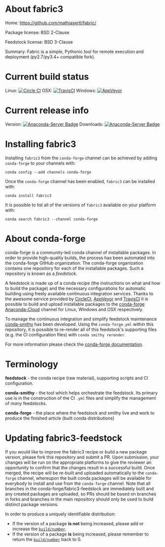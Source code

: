 About fabric3
=============

Home: https://github.com/mathiasertl/fabric/

Package license: BSD 2-Clause

Feedstock license: BSD 3-Clause

Summary: Fabric is a simple, Pythonic tool for remote execution and deployment (py2.7/py3.4+ compatible fork).



Current build status
====================

Linux: [![Circle CI](https://circleci.com/gh/conda-forge/fabric3-feedstock.svg?style=shield)](https://circleci.com/gh/conda-forge/fabric3-feedstock)
OSX: [![TravisCI](https://travis-ci.org/conda-forge/fabric3-feedstock.svg?branch=master)](https://travis-ci.org/conda-forge/fabric3-feedstock)
Windows: [![AppVeyor](https://ci.appveyor.com/api/projects/status/github/conda-forge/fabric3-feedstock?svg=True)](https://ci.appveyor.com/project/conda-forge/fabric3-feedstock/branch/master)

Current release info
====================
Version: [![Anaconda-Server Badge](https://anaconda.org/conda-forge/fabric3/badges/version.svg)](https://anaconda.org/conda-forge/fabric3)
Downloads: [![Anaconda-Server Badge](https://anaconda.org/conda-forge/fabric3/badges/downloads.svg)](https://anaconda.org/conda-forge/fabric3)

Installing fabric3
==================

Installing `fabric3` from the `conda-forge` channel can be achieved by adding `conda-forge` to your channels with:

```
conda config --add channels conda-forge
```

Once the `conda-forge` channel has been enabled, `fabric3` can be installed with:

```
conda install fabric3
```

It is possible to list all of the versions of `fabric3` available on your platform with:

```
conda search fabric3 --channel conda-forge
```


About conda-forge
=================

conda-forge is a community-led conda channel of installable packages.
In order to provide high-quality builds, the process has been automated into the
conda-forge GitHub organization. The conda-forge organization contains one repository
for each of the installable packages. Such a repository is known as a *feedstock*.

A feedstock is made up of a conda recipe (the instructions on what and how to build
the package) and the necessary configurations for automatic building using freely
available continuous integration services. Thanks to the awesome service provided by
[CircleCI](https://circleci.com/), [AppVeyor](http://www.appveyor.com/)
and [TravisCI](https://travis-ci.org/) it is possible to build and upload installable
packages to the [conda-forge](https://anaconda.org/conda-forge)
[Anaconda-Cloud](http://docs.anaconda.org/) channel for Linux, Windows and OSX respectively.

To manage the continuous integration and simplify feedstock maintenance
[conda-smithy](http://github.com/conda-forge/conda-smithy) has been developed.
Using the ``conda-forge.yml`` within this repository, it is possible to re-render all of
this feedstock's supporting files (e.g. the CI configuration files) with ``conda smithy rerender``.

For more information please check the [conda-forge documentation](https://conda-forge.org/docs/).

Terminology
===========

**feedstock** - the conda recipe (raw material), supporting scripts and CI configuration.

**conda-smithy** - the tool which helps orchestrate the feedstock.
                   Its primary use is in the construction of the CI ``.yml`` files
                   and simplify the management of *many* feedstocks.

**conda-forge** - the place where the feedstock and smithy live and work to
                  produce the finished article (built conda distributions)


Updating fabric3-feedstock
==========================

If you would like to improve the fabric3 recipe or build a new
package version, please fork this repository and submit a PR. Upon submission,
your changes will be run on the appropriate platforms to give the reviewer an
opportunity to confirm that the changes result in a successful build. Once
merged, the recipe will be re-built and uploaded automatically to the
`conda-forge` channel, whereupon the built conda packages will be available for
everybody to install and use from the `conda-forge` channel.
Note that all branches in the conda-forge/fabric3-feedstock are
immediately built and any created packages are uploaded, so PRs should be based
on branches in forks and branches in the main repository should only be used to
build distinct package versions.

In order to produce a uniquely identifiable distribution:
 * If the version of a package **is not** being increased, please add or increase
   the [``build/number``](http://conda.pydata.org/docs/building/meta-yaml.html#build-number-and-string).
 * If the version of a package **is** being increased, please remember to return
   the [``build/number``](http://conda.pydata.org/docs/building/meta-yaml.html#build-number-and-string)
   back to 0.